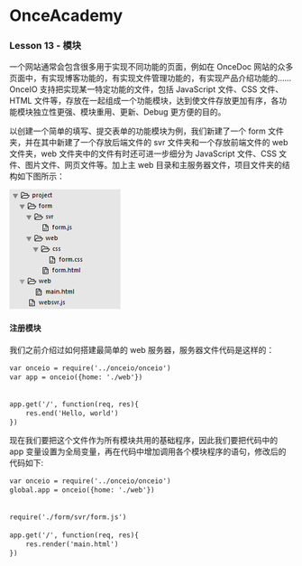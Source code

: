 # OnceAcademy
### Lesson 13 - 模块    

一个网站通常会包含很多用于实现不同功能的页面，例如在 OnceDoc 网站的众多页面中，有实现博客功能的，有实现文件管理功能的，有实现产品介绍功能的……OnceIO 支持把实现某一特定功能的文件，包括 JavaScript 文件、CSS 文件、HTML 文件等，存放在一起组成一个功能模块，达到使文件存放更加有序，各功能模块独立性更强、模块重用、更新、Debug 更方便的目的。  

以创建一个简单的填写、提交表单的功能模块为例，我们新建了一个 form 文件夹，并在其中新建了一个存放后端文件的 svr 文件夹和一个存放前端文件的 web 文件夹，web 文件夹中的文件有时还可进一步细分为 JavaScript 文件、CSS 文件、图片文件、网页文件等。加上主 web 目录和主服务器文件，项目文件夹的结构如下图所示：  
  
![项目文件夹结构][1]
  
#### 注册模块

我们之前介绍过如何搭建最简单的 web 服务器，服务器文件代码是这样的：  

	var onceio = require('../onceio/onceio')
	var app = onceio({home: './web'})


	app.get('/', function(req, res){
	    res.end('Hello, world')
	})

现在我们要把这个文件作为所有模块共用的基础程序，因此我们要把代码中的 app 变量设置为全局变量，再在代码中增加调用各个模块程序的语句，修改后的代码如下:

	var onceio = require('../onceio/onceio')
	global.app = onceio({home: './web'})


	require('./form/svr/form.js')

	app.get('/', function(req, res){
	    res.render('main.html')
	})





[1]: https://raw.githubusercontent.com/OnceDoc/images/gh-pages/OnceAcademy/module/project_folder_structure.png
[2]: https://raw.githubusercontent.com/OnceDoc/images/gh-pages/OnceAcademy/module/example_console_display.png
